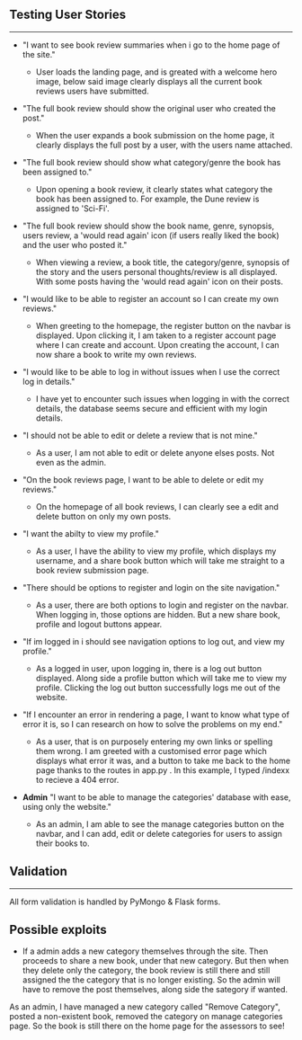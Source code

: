 ## Testing User Stories 
---
- "I want to see book review summaries when i go to the home page of the site."
    - User loads the landing page, and is greated with a welcome hero image, below said image clearly displays all the current book reviews users have submitted.

- "The full book review should show the original user who created the post."
    - When the user expands a book submission on the home page, it clearly displays the full post by a user, with the users name attached.

- "The full book review should show what category/genre the book has been assigned to."
    - Upon opening a book review, it clearly states what category the book has been assigned to. For example, the Dune review is assigned to 'Sci-Fi'.

- "The full book review should show the book name, genre, synopsis, users review, a 'would read again' icon (if users really liked the book) and the user who posted it."
    - When viewing a review, a book title, the category/genre, synopsis of the story and the users personal thoughts/review is all displayed. With some posts having the 'would read again' icon on their posts.

- "I would like to be able to register an account so I can create my own reviews."
    - When greeting to the homepage, the register button on the navbar is displayed. Upon clicking it, I am taken to a register account page where I can create and account. Upon creating the account, I can now share a book to write my own reviews.

- "I would like to be able to log in without issues when I use the correct log in details."
    - I have yet to encounter such issues when logging in with the correct details, the database seems secure and efficient with my login details. 

- "I should not be able to edit or delete a review that is not mine."
    - As a user, I am not able to edit or delete anyone elses posts. Not even as the admin.

- "On the book reviews page, I want to be able to delete or edit my reviews."
    - On the homepage of all book reviews, I can clearly see a edit and delete button on only my own posts.

- "I want the abilty to view my profile."
    - As a user, I have the ability to view my profile, which displays my username, and a share book button which will take me straight to a book review submission page.

- "There should be options to register and login on the site navigation."
    - As a user, there are both options to login and register on the navbar. When logging in, those options are hidden. But a new share book, profile and logout buttons appear.

- "If im logged in i should see navigation options to log out, and view my profile."
    - As a logged in user, upon logging in, there is a log out button displayed. Along side a profile button which will take me to view my profile. Clicking the log out button successfully logs me out of the website.

- "If I encounter an error in rendering a page, I want to know what type of error it is, so I can research on how to solve the problems on my end."
    - As a user, that is on purposely entering my own links or spelling them wrong. I am greeted with a customised error page which displays what error it was, and a button to take me back to the home page thanks to the routes in app.py . In this example, I typed /indexx to recieve a 404 error.

- **Admin** "I want to be able to manage the categories' database with ease, using only the website."
    - As an admin, I am able to see the manage categories button on the navbar, and I can add, edit or delete categories for users to assign their books to.


## Validation
---
All form validation is handled by PyMongo & Flask forms.


## Possible exploits

 - If a admin adds a new category themselves through the site. Then proceeds to share a new book, under that new category. But then when they delete only the category, the book review is still there and still assigned the the category that is no longer existing. So the admin will have to remove the post themselves, along side the sategory if wanted.

 As an admin, I have managed a new category called "Remove Category", posted a non-existent book, removed the category on manage categories page. So the book is still there on the home page for the assessors to see!